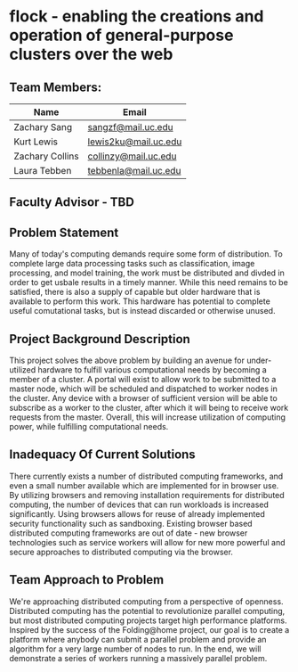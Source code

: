 # flock - enabling the creations and operation of general-purpose clusters over the web

## Team Members:
|Name | Email|
|-----|------|
|Zachary Sang|sangzf@mail.uc.edu|
|Kurt Lewis|lewis2ku@mail.uc.edu|
|Zachary Collins|collinzy@mail.uc.edu|
|Laura Tebben|tebbenla@mail.uc.edu|

## Faculty Advisor - TBD

## Problem Statement
Many of today's computing demands require some form of distribution.
To complete large data processing tasks such as classification, image processing, and model training, the work must be distributed and divded in order to get usbale results in a timely manner.
While this need remains to be satisfied, there is also a supply of capable but older hardware that is available to perform this work.
This hardware has potential to complete useful comutational tasks, but is instead discarded or otherwise unused.

## Project Background Description
This project solves the above problem by building an avenue for under-utilized hardware to fulfill various computational needs by becoming a member of a cluster.
A portal will exist to allow work to be submitted to a master node, which will be scheduled and dispatched to worker nodes in the cluster.
Any device with a browser of sufficient version will be able to subscribe as a worker to the cluster, after which it will being to receive work requests from the master.
Overall, this will increase utilization of computing power, while fulfilling computational needs.

## Inadequacy Of Current Solutions
There currently exists a number of distributed computing frameworks, and even a small number available which are implemented for in browser use. 
By utilizing browsers and removing installation requirements for distributed computing, the number of devices that can run workloads is increased significantly. 
Using browsers allows for reuse of already implemented security functionality such as sandboxing. Existing browser based distributed computing frameworks are out of date - new browser technologies such as service workers will allow for new more powerful and secure approaches to distributed computing via the browser.

## Team Approach to Problem
We're approaching distributed computing from a perspective of openness. 
Distributed computing has the potential to revolutionize parallel computing, but most distributed computing projects target high performance platforms. 
Inspired by the success of the Folding@home project, our goal is to create a platform where anybody can submit a parallel problem and provide an algorithm for a very large number of nodes to run. In the end, we will demonstrate a series of workers running a massively parallel problem.
